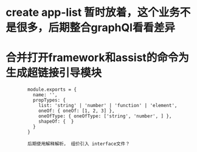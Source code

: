 

# create app-list 暂时放着，这个业务不是很多，后期整合graphQl看看差异




#  合并打开framework和assist的命令为 生成超链接引导模块

            module.exports = {
              name: '',
              propTypes: {
                list: 'string' | 'number' | 'function' | 'element',
                oneOf: { oneOf: [1, 2, 3] },
                oneOfType: { oneOfType: ['string', 'number', ] },
                shapeOf: {  }
              }
            }

            后期使用解释解析， 组价引入 interface文件？